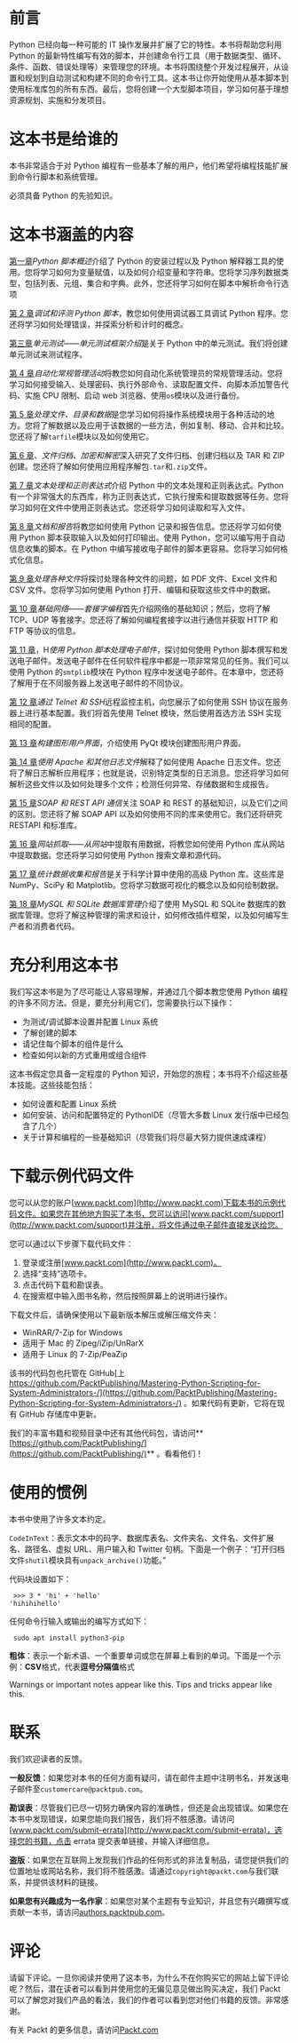 # 前言

Python 已经向每一种可能的 IT 操作发展并扩展了它的特性。本书将帮助您利用 Python 的最新特性编写有效的脚本，并创建命令行工具（用于数据类型、循环、条件、函数、错误处理等）来管理您的环境。本书将围绕整个开发过程展开，从设置和规划到自动测试和构建不同的命令行工具。这本书让你开始使用从基本脚本到使用标准库包的所有东西。最后，您将创建一个大型脚本项目，学习如何基于理想资源规划、实施和分发项目。

# 这本书是给谁的

本书非常适合于对 Python 编程有一些基本了解的用户，他们希望将编程技能扩展到命令行脚本和系统管理。

必须具备 Python 的先验知识。

# 这本书涵盖的内容

[第一章](01.html)*Python 脚本概述*介绍了 Python 的安装过程以及 Python 解释器工具的使用。您将学习如何为变量赋值，以及如何介绍变量和字符串。您将学习序列数据类型，包括列表、元组、集合和字典。此外，您还将学习如何在脚本中解析命令行选项

[第 2 章](02.html)*调试和评测 Python 脚本*，教您如何使用调试器工具调试 Python 程序。您还将学习如何处理错误，并探索分析和计时的概念。

[第三章](03.html)*单元测试——单元测试框架介绍*是关于 Python 中的单元测试。我们将创建单元测试来测试程序。

[第 4 章](04.html)*自动化常规管理活动*将教您如何自动化系统管理员的常规管理活动。您将学习如何接受输入、处理密码、执行外部命令、读取配置文件、向脚本添加警告代码、实施 CPU 限制、启动 web 浏览器、使用`os`模块以及进行备份。

[第 5 章](05.html)*处理文件、目录和数据*是您学习如何将操作系统模块用于各种活动的地方。您将了解数据以及应用于该数据的一些方法，例如复制、移动、合并和比较。您还将了解`tarfile`模块以及如何使用它。

[第 6 章](06.html)、*文件归档、加密和解密*深入研究了文件归档、创建归档以及 TAR 和 ZIP 创建。您还将了解如何使用应用程序解包`.tar`和`.zip`文件。

[第 7 章](07.html)*文本处理和正则表达式*介绍 Python 中的文本处理和正则表达式。Python 有一个非常强大的东西库，称为正则表达式，它执行搜索和提取数据等任务。您将学习如何在文件中使用正则表达式。您还将学习如何读取和写入文件。

[第 8 章](08.html)*文档和报告*将教您如何使用 Python 记录和报告信息。您还将学习如何使用 Python 脚本获取输入以及如何打印输出。使用 Python，您可以编写用于自动信息收集的脚本。在 Python 中编写接收电子邮件的脚本更容易。您将学习如何格式化信息。

[第 9 章](09.html)*处理各种文件*将探讨处理各种文件的问题，如 PDF 文件、Excel 文件和 CSV 文件。您将学习如何使用 Python 打开、编辑和获取这些文件中的数据。

[第 10 章](10.html)*基础网络——套接字编程*首先介绍网络的基础知识；然后，您将了解 TCP、UDP 等套接字。您还将了解如何编程套接字以进行通信并获取 HTTP 和 FTP 等协议的信息。

[第 11 章](11.html)，H*使用 Python 脚本处理电子邮件*，探讨如何使用 Python 脚本撰写和发送电子邮件。发送电子邮件在任何软件程序中都是一项非常常见的任务。我们可以使用 Python 的`smtplib`模块在 Python 程序中发送电子邮件。在本章中，您还将了解用于在不同服务器上发送电子邮件的不同协议。

[第 12 章](12.html)*通过 Telnet 和 SSH*远程监控主机，向您展示了如何使用 SSH 协议在服务器上进行基本配置。我们将首先使用 Telnet 模块，然后使用首选方法 SSH 实现相同的配置。

[第 13 章](13.html)*构建图形用户界面*，介绍使用 PyQt 模块创建图形用户界面。

[第 14 章](14.html)*使用 Apache 和其他日志文件*解释了如何使用 Apache 日志文件。您还将了解日志解析应用程序；也就是说，识别特定类型的日志消息。您还将学习如何解析这些文件以及如何处理多个文件；检测任何异常、存储数据和生成报告。

[第 15 章](15.html)*SOAP 和 REST API 通信*关注 SOAP 和 REST 的基础知识，以及它们之间的区别。您还将了解 SOAP API 以及如何使用不同的库来使用它。我们还将研究 RESTAPI 和标准库。

[第 16 章](16.html)*网站抓取——从网站*中提取有用数据，将教您如何使用 Python 库从网站中提取数据。您还将学习如何使用 Python 搜索文章和源代码。

[第 17 章](17.html)*统计数据收集和报告*是关于科学计算中使用的高级 Python 库。这些库是 NumPy、SciPy 和 Matplotlib。您将学习数据可视化的概念以及如何绘制数据。

[第 18 章](18.html)*MySQL 和 SQLite 数据库管理*介绍了使用 MySQL 和 SQLite 数据库的数据库管理。您将了解这种管理的需求和设计，如何修改插件框架，以及如何编写生产者和消费者代码。

# 充分利用这本书

我们写这本书是为了尽可能让人容易理解，并通过几个脚本教您使用 Python 编程的许多不同方法。但是，要充分利用它们，您需要执行以下操作：

*   为测试/调试脚本设置并配置 Linux 系统
*   了解创建的脚本
*   请记住每个脚本的组件是什么
*   检查如何以新的方式重用或组合组件

这本书假定您具备一定程度的 Python 知识，开始您的旅程；本书将不介绍这些基本技能。这些技能包括：

*   如何设置和配置 Linux 系统
*   如何安装、访问和配置特定的 PythonIDE（尽管大多数 Linux 发行版中已经包含了几个）
*   关于计算和编程的一些基础知识（尽管我们将尽最大努力提供速成课程）

# 下载示例代码文件

您可以从您的账户[www.packt.com](http://www.packt.com)下载本书的示例代码文件。如果您在其他地方购买了本书，您可以访问[www.packt.com/support](http://www.packt.com/support)并注册，将文件通过电子邮件直接发送给您。

您可以通过以下步骤下载代码文件：

1.  登录或注册[www.packt.com](http://www.packt.com)。
2.  选择“支持”选项卡。
3.  点击代码下载和勘误表。
4.  在搜索框中输入图书名称，然后按照屏幕上的说明进行操作。

下载文件后，请确保使用以下最新版本解压或解压缩文件夹：

*   WinRAR/7-Zip for Windows
*   适用于 Mac 的 Zipeg/iZip/UnRarX
*   适用于 Linux 的 7-Zip/PeaZip

该书的代码包也托管在 GitHub[上 https://github.com/PacktPublishing/Mastering-Python-Scripting-for-System-Administrators-/](https://github.com/PacktPublishing/Mastering-Python-Scripting-for-System-Administrators-/) 。如果代码有更新，它将在现有 GitHub 存储库中更新。

我们的丰富书籍和视频目录中还有其他代码包，请访问**[https://github.com/PacktPublishing/](https://github.com/PacktPublishing/)** 。看看他们！

# 使用的惯例

本书中使用了许多文本约定。

`CodeInText`：表示文本中的码字、数据库表名、文件夹名、文件名、文件扩展名、路径名、虚拟 URL、用户输入和 Twitter 句柄。下面是一个例子：“打开归档文件`shutil`模块具有`unpack_archive()`功能。”

代码块设置如下：

```
 >>> 3 * 'hi' + 'hello'
'hihihihello' 
```

任何命令行输入或输出的编写方式如下：

```
 sudo apt install python3-pip
```

**粗体**：表示一个新术语、一个重要单词或您在屏幕上看到的单词。下面是一个示例：**CSV**格式，代表**逗号分隔值**格式

Warnings or important notes appear like this. Tips and tricks appear like this.

# 联系

我们欢迎读者的反馈。

**一般反馈**：如果您对本书的任何方面有疑问，请在邮件主题中注明书名，并发送电子邮件至`customercare@packtpub.com`。

**勘误表**：尽管我们已尽一切努力确保内容的准确性，但还是会出现错误。如果您在本书中发现错误，如果您能向我们报告，我们将不胜感激。请访问[www.packt.com/submit-errata](http://www.packt.com/submit-errata)，选择您的书籍，点击 errata 提交表单链接，并输入详细信息。

**盗版**：如果您在互联网上发现我们作品的任何形式的非法复制品，请您提供我们的位置地址或网站名称，我们将不胜感激。请通过`copyright@packt.com`与我们联系，并提供该材料的链接。

**如果您有兴趣成为一名作家**：如果您对某个主题有专业知识，并且您有兴趣撰写或贡献一本书，请访问[authors.packtpub.com](http://authors.packtpub.com/)。

# 评论

请留下评论。一旦你阅读并使用了这本书，为什么不在你购买它的网站上留下评论呢？然后，潜在读者可以看到并使用您的无偏见意见做出购买决定，我们 Packt 可以了解您对我们产品的看法，我们的作者可以看到您对他们书籍的反馈。非常感谢。

有关 Packt 的更多信息，请访问[Packt.com](http://www.packt.com/)